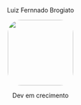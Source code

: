 <div align="center">
  
  Luiz Fernnado Brogiato

  <img style="width: 150px; height: 150px; border-radius: 30px;" src="https://github.com/luizbfernando/alura-javascript/assets/109436975/d2a484e7-ffee-4f4a-9070-2d9ce446b06a">

  Dev em crecimento

</div>
